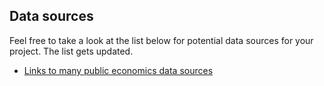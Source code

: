 ## Data sources ##

Feel free to take a look at the list below for potential data sources for your project. The list gets updated.

* [Links to many public economics data sources](https://www.amherst.edu/academiclife/departments/economics/resources)

